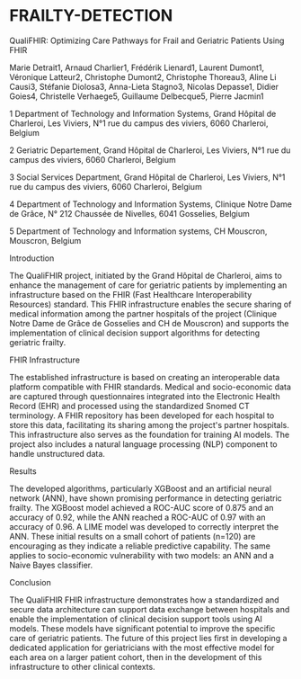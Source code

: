 # FRAILTY-DETECTION

QualiFHIR: Optimizing Care Pathways for Frail and Geriatric Patients Using FHIR

Marie Detrait1, Arnaud Charlier1, Frédérik Lienard1, Laurent Dumont1, Véronique Latteur2, Christophe Dumont2, Christophe Thoreau3, Aline Li Causi3, Stéfanie Diolosa3, Anna-Lieta Stagno3, Nicolas Depasse1, Didier Goies4, Christelle Verhaege5, Guillaume Delbecque5, Pierre Jacmin1
 
1 Department of Technology and Information Systems, Grand Hôpital de Charleroi, Les Viviers, N°1 rue du campus des viviers, 6060 Charleroi, Belgium

2 Geriatric Departement, Grand Hôpital de Charleroi, Les Viviers, N°1 rue du campus des viviers, 6060 Charleroi, Belgium

3 Social Services Department, Grand Hôpital de Charleroi, Les Viviers, N°1 rue du campus des viviers, 6060 Charleroi, Belgium

4 Department of Technology and Information Systems, Clinique Notre Dame de Grâce, N° 212 Chaussée de Nivelles, 6041 Gosselies, Belgium

5 Department of Technology and Information systems, CH Mouscron, Mouscron, Belgium

 

Introduction

The QualiFHIR project, initiated by the Grand Hôpital de Charleroi, aims to enhance the management of care for geriatric patients by implementing an infrastructure based on the FHIR (Fast Healthcare Interoperability Resources) standard. This FHIR infrastructure enables the secure sharing of medical information among the partner hospitals of the project (Clinique Notre Dame de Grâce de Gosselies and CH de Mouscron) and supports the implementation of clinical decision support algorithms for detecting geriatric frailty.

FHIR Infrastructure

The established infrastructure is based on creating an interoperable data platform compatible with FHIR standards. Medical and socio-economic data are captured through questionnaires integrated into the Electronic Health Record (EHR) and processed using the standardized Snomed CT terminology. A FHIR repository has been developed for each hospital to store this data, facilitating its sharing among the project's partner hospitals. This infrastructure also serves as the foundation for training AI models. The project also includes a natural language processing (NLP) component to handle unstructured data.

Results

The developed algorithms, particularly XGBoost and an artificial neural network (ANN), have shown promising performance in detecting geriatric frailty. The XGBoost model achieved a ROC-AUC score of 0.875 and an accuracy of 0.92, while the ANN reached a ROC-AUC of 0.97 with an accuracy of 0.96. A LIME model was developed to correctly interpret the ANN. These initial results on a small cohort of patients (n=120) are encouraging as they indicate a reliable predictive capability. The same applies to socio-economic vulnerability with two models: an ANN and a Naive Bayes classifier.

Conclusion

The QualiFHIR FHIR infrastructure demonstrates how a standardized and secure data architecture can support data exchange between hospitals and enable the implementation of clinical decision support tools using AI models. These models have significant potential to improve the specific care of geriatric patients. The future of this project lies first in developing a dedicated application for geriatricians with the most effective model for each area on a larger patient cohort, then in the development of this infrastructure to other clinical contexts.
